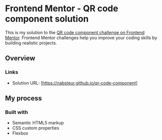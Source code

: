 # Frontend Mentor - QR code component solution

This is my solution to the [QR code component challenge on Frontend Mentor](https://www.frontendmentor.io/challenges/qr-code-component-iux_sIO_H). Frontend Mentor challenges help you improve your coding skills by building realistic projects. 

## Overview

### Links

- Solution URL: [https://nabsteur.github.io/qr-code-component]

## My process

### Built with

- Semantic HTML5 markup
- CSS custom properties
- Flexbox
